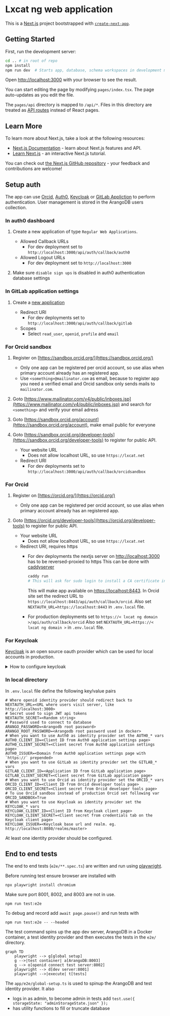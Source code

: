 # Lxcat ng web application

This is a [Next.js](https://nextjs.org/) project bootstrapped with [`create-next-app`](https://github.com/vercel/next.js/tree/canary/packages/create-next-app).

## Getting Started

First, run the development server:

```bash
cd .. # in root of repo
npm install
npm run dev  # Starts app, database, schema workspaces in development mode
```

Open [http://localhost:3000](http://localhost:3000) with your browser to see the result.

You can start editing the page by modifying `pages/index.tsx`. The page auto-updates as you edit the file.

The `pages/api` directory is mapped to `/api/*`. Files in this directory are treated as [API routes](https://nextjs.org/docs/api-routes/introduction) instead of React pages.

## Learn More

To learn more about Next.js, take a look at the following resources:

- [Next.js Documentation](https://nextjs.org/docs) - learn about Next.js features and API.
- [Learn Next.js](https://nextjs.org/learn) - an interactive Next.js tutorial.

You can check out [the Next.js GitHub repository](https://github.com/vercel/next.js/) - your feedback and contributions are welcome!

## Setup auth

The app can use [Orcid](https://orcid.org), [Auth0](https://auth0.com/), [Keycloak](http://www.keycloak.org/) or [GitLab Appliction](https://gitlab.com/-/profile/applications) to perform authentication. User management is stored in the ArangoDB users collection.

### In auth0 dashboard

1. Create a new application of type `Regular Web Applications`.

    - Allowed Callback URLs
        - For dev deployment set to `http://localhost:3000/api/auth/callback/auth0`
    - Allowed Logout URLs
        - For dev deployment set to `http://localhost:3000`

2. Make sure `disable sign ups` is disabled in auth0 authentication database settings

### In GitLab application settings

1. Create a [new application](https://gitlab.com/-/profile/applications)

    - Redirect URI
        - For dev deployments set to `http://localhost:3000/api/auth/callback/gitlab`
    - Scopes
        - Select `read_user`, `openid`, `profile` and `email`

### For Orcid sandbox

1. Register on [https://sandbox.orcid.org/](https://sandbox.orcid.org/)

    - Only one app can be registered per orcid account, so use alias when primary account already has an registered app.
    - Use `<something>@mailinator.com` as email, because to register app you need a verified email and Orcid sandbox only sends mails to `mailinator.com`.

2. Goto [https://www.mailinator.com/v4/public/inboxes.jsp](https://www.mailinator.com/v4/public/inboxes.jsp) and search for `<something>` and verify your email adress
3. Goto [https://sandbox.orcid.org/account](https://sandbox.orcid.org/account), make email public for everyone
4. Goto [https://sandbox.orcid.org/developer-tools](https://sandbox.orcid.org/developer-tools) to register for public API.

    - Your website URL
        - Does not allow localhost URL, so use `https://lxcat.net`
    - Redirect URI
        - For dev deployments set to `http://localhost:3000/api/auth/callback/orcidsandbox`

### For Orcid

1. Register on [https://orcid.org/](https://orcid.org/)

    - Only one app can be registered per orcid account, so use alias when primary account already has an registered app.

2. Goto [https://orcid.org/developer-tools](https://orcid.org/developer-tools) to register for public API.

    - Your website URL
        - Does not allow localhost URL, so use `https://lxcat.net`
    - Redirect URI, requires https
        - For dev deployments the nextjs server on <http://localhost:3000> has to be reversed-proxied to https
            This can be done with [caddyserver](https://caddyserver.com/)

            ```sh
            caddy run
            # This will ask for sudo login to install a CA certificate into local trust store so browser trusts the URL
            ```

            This will make app available on [https://localhost:8443](https://localhost:8443).
            In Orcid site set the redirect URL to `https://localhost:8443/api/auth/callback/orcid`.
            Also set `NEXTAUTH_URL=https://localhost:8443` in `.env.local` file.
        - For production deployments set to `https://< lxcat ng domain >/api/auth/callback/orcid`
            Also set `NEXTAUTH_URL=https://< lxcat ng domain >` in `.env.local` file.

### For Keycloak

[Keycloak](http://www.keycloak.org/) is an open source oauth provider which can be used for local accounts in production.

<details>
<summary>How to configure keycloak</summary>

First spinup a container with

```shell
docker run --rm  -p 8080:8080 -e KEYCLOAK_ADMIN=admin -e KEYCLOAK_ADMIN_PASSWORD=admin quay.io/keycloak/keycloak:18.0.2 start-dev
```

Goto http://localhost:8080/admin/master/console and login with admin:admin.

1. [Create realm](http://localhost:8080/admin/master/console/#/create/realm) called `lxcat-ng-test-realm`
2. [Create users](http://localhost:8080/admin/master/console/#/realms/lxcat-ng-test-real/users)
   * The password must be set in Credentials tab, dont forget to turn off `temporary` field.
   * Set `orcid` and `picture` in Attributes tab to `0000-0001-2345-6789` and `/lxcat.png` respectively.
3. [Create client](http://localhost:8080/admin/master/console/#/create/client/lxcat-ng-test-real). This is the oauth provider the lxcat app will authenticate against.
   * Client ID: lxcat-ng-test
   * Client protocol: openid-connect
   * Root URL: http://localhost:3000 or whatever url the application is running on.
   * After creation edit client some more
   * Access type: confidential
   * To Valid Redirect URIs field add `https://localhost:3000/*` 
   * Save it
   * On Mappers tab create mapper to expose orcid and picture user attributes
     * orcid mapper
       * Name: orcid
       * Mapper type: User Attribute
       * User attribute: orcid
       * Token Claim Name: orcid
       * Claim JSON Type: string
       * Save it
     * picture mapper
       * Name: picture
       * Mapper type: User Attribute
       * User attribute: picture
       * Token Claim Name: picture
       * Claim JSON Type: string
   * On creditials tab copy Secret value to KEYCLOAK_CLIENT_SECRET in /app/e2e/.env.test file.

</details>

### In local directory

In `.env.local` file define the following key/value pairs

```env
# Where openid identity provider should redirect back to
NEXTAUTH_URL=<URL where users visit server, like http://localhost:3000>
# Secret used to sign JWT api tokens
NEXTAUTH_SECRET=<Random string>
# Password used to connect to database
ARANGO_PASSWORD=<Arangodb root password>
ARANGO_ROOT_PASSWORD=<Arangodb root password used in docker>
# When you want to use Auth0 as identity provider set the AUTH0_* vars
AUTH0_CLIENT_ID=<Client ID from Auth0 application settings page>
AUTH0_CLIENT_SECRET=<Client secret from Auth0 application settings page>
AUTH0_ISSUER=<Domain from Auth0 application settings page with `https://` prepended>
# When you want to use GitLab as identity provider set the GITLAB_* vars
GITLAB_CLIENT_ID=<Application ID from GitLab application page>
GITLAB_CLIENT_SECRET=<Client secret from GitLab application page>
# When you want to use Orcid as identity provider set the ORCID_* vars
ORCID_CLIENT_ID=<Client ID from Orcid developer tools page>
ORCID_CLIENT_SECRET=<Client secret from Orcid developer tools page>
# To use Orcid sandbox instead of production Orcid set following var
ORCID_SANDBOX=True
# When you want to use Keycloak as identity provider set the KEYCLOAK_* vars
KEYCLOAK_CLIENT_ID=<Client ID from Keycloak client page>
KEYCLOAK_CLIENT_SECRET=<Client secret from credentials tab on the Keycloak client page>
KEYCLOAK_ISSUER=<Keycloak base url and realm. eg. http://localhost:8080/realms/master>
```

At least one identity provider should be configured.

## End to end tests

The end to end tests (`e2e/**.spec.ts`) are written and run using [playwright](https://playwright.dev/).

Before running test ensure browser are installed with

```shell
npx playwright install chromium
```

Make sure port 8001, 8002, and 8003 are not in use.

```shell
npm run test:e2e
```

To debug and record add `await page.pause()` and run tests with

```shell
npm run test:e2e -- --headed
```

The test command spins up the app dev server, ArangoDB in a Docker container, a test identity provider and then executes the tests in the `e2e/` directory.

```mermaid
graph TD
    playwright --> g[global setup]
    g -->|test container| a[ArangoDB:8003]
    g --> o[openid connect test server:8002]
    playwright --> d[dev server:8001]
    playwright -->|execute| t[tests]
```

The `app/e2e/global-setup.ts` is used to spinup the ArangoDB and test identity provider. It also 
* logs in as admin, to become admin in tests add `test.use({ storageState: "adminStorageState.json" });`
* has utility functions to fill or truncate database
